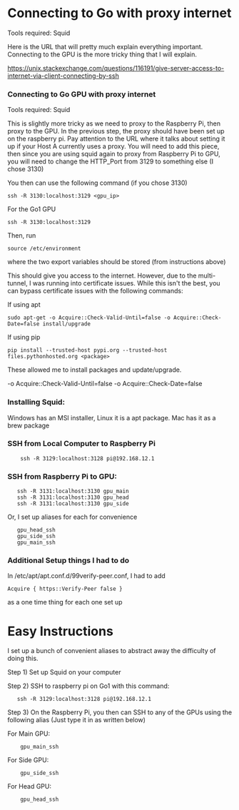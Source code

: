 # Connecting to Go with proxy internet

Tools required: Squid

Here is the URL that will pretty much explain everything important. Connecting to the GPU is the more tricky thing that I will explain.

https://unix.stackexchange.com/questions/116191/give-server-access-to-internet-via-client-connecting-by-ssh

### Connecting to Go GPU with proxy internet

Tools required: Squid

This is slightly more tricky as we need to proxy to the Raspberry Pi, then proxy to the GPU. In the previous step, the proxy should have been set up on the raspberry pi. Pay attention to the URL where it talks about setting it up if your Host A currently uses a proxy. You will need to add this piece, then since you are using squid again to proxy from Raspberry Pi to GPU, you will need to change the HTTP_Port from 3129 to something else (I chose 3130)

You then can use the following command (if you chose 3130)

```
ssh -R 3130:localhost:3129 <gpu_ip>
```

For the Go1 GPU
```
ssh -R 3130:localhost:3129
```


Then, run
```
source /etc/environment
```
where the two export variables should be stored (from instructions above)

This should give you access to the internet. However, due to the multi-tunnel, I was running into certificate issues. While this isn't the best, you can bypass certificate issues with the following commands:

If using apt
```
sudo apt-get -o Acquire::Check-Valid-Until=false -o Acquire::Check-Date=false install/upgrade
```

If using pip
```
pip install --trusted-host pypi.org --trusted-host files.pythonhosted.org <package>
```

These allowed me to install packages and update/upgrade.

 -o Acquire::Check-Valid-Until=false -o Acquire::Check-Date=false 


 ### Installing Squid:
 Windows has an MSI installer, Linux it is a apt package. Mac has it as a brew package


### SSH from Local Computer to Raspberry Pi
```
    ssh -R 3129:localhost:3128 pi@192.168.12.1
```

 ### SSH from Raspberry Pi to GPU:
 ```
    ssh -R 3131:localhost:3130 gpu_main
    ssh -R 3131:localhost:3130 gpu_head
    ssh -R 3131:localhost:3130 gpu_side
 ```

 Or, I set up aliases for each for convenience
 ```
    gpu_head_ssh
    gpu_side_ssh
    gpu_main_ssh
 ```


 ### Additional Setup things I had to do

 In /etc/apt/apt.conf.d/99verify-peer.conf, I had to add
 ```
 Acquire { https::Verify-Peer false }
 ```

 as a one time thing for each one set up


 # Easy Instructions

 I set up a bunch of convenient aliases to abstract away the difficulty of doing this.

 Step 1) Set up Squid on your computer

 Step 2) SSH to raspberry pi on Go1 with this command:
 ```
    ssh -R 3129:localhost:3128 pi@192.168.12.1
 ```

 Step 3) On the Raspberry Pi, you then can SSH to any of the GPUs using the following alias (Just type it in as written below)

For Main GPU:
```
    gpu_main_ssh
```

For Side GPU:
```
    gpu_side_ssh
```

For Head GPU:
```
    gpu_head_ssh
```